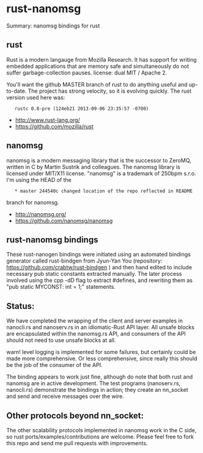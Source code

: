 rust-nanomsg
============

Summary: nanomsg bindings for rust

rust
----- 
Rust is a modern langauge from Mozilla Research. It has  support for 
 writing embedded applications that are memory safe and simultaneously
 do not suffer garbage-collection pauses. license: dual MIT / Apache 2.

 You'll want the github MASTER branch of rust to do anything useful
 and up-to-date. The project has strong velocity, so it is evolving
 quickly. The rust version used here was:

       rustc 0.8-pre (124eb21 2013-09-06 23:35:57 -0700)

- http://www.rust-lang.org/
- https://github.com/mozilla/rust

nanomsg
-------
nanomsg is a modern messaging library that is the 
 successor to ZeroMQ, written in C by Martin Sustrik and colleagues.
 The nanomsg library is licensed under MIT/X11 license. "nanomsg" 
 is a trademark of 250bpm s.r.o.  I'm using the HEAD of the

       * master 244540c changed location of the repo reflected in README

 branch for nanomsg.

- http://nanomsg.org/
- https://github.com/nanomsg/nanomsg

rust-nanomsg bindings
---------------------

These rust-nanogen bindings were initiated using an automated bindings
 generator called rust-bindgen from Jyun-Yan You (repository:
 https://github.com/crabtw/rust-bindgen ) and then hand edited to
 include necessary pub static constants extracted manually. The
 later process involved using the cpp -dD flag to extract #defines,
 and rewriting them as "pub static MYCONST: int = 1;" statements.



Status:  
-------
We have completed the wrapping of the client and server examples
in nanocli.rs and nanoserv.rs in an idiomatic-Rust API layer.
All unsafe blocks are encapsulated within the nanomsg.rs API, and
consumers of the API should not need to use unsafe blocks at all.

warn! level logging is implemented for some failures, but certainly
could be made more comprehensive. Or less comprehensive, since really
this should be the job of the consumer of the API.

The binding appears to work just fine, although do note
that both rust and nanomsg are in active development.
The test programs (nanoserv.rs, nanocli.rs) demonstrate
the bindings in action; they create an nn_socket and send
and receive messages over the wire. 


Other protocols beyond nn_socket: 
---------------------------------

The other scalability protocols implemented in nanomsg work in the C side,
so rust ports/examples/contributions are welcome. Please feel free to fork 
this repo and send me pull requests with improvements. 
